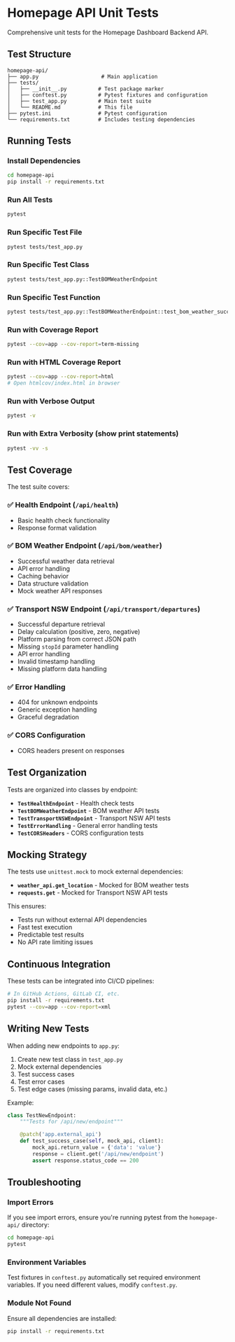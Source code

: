 # Homepage API Unit Tests

Comprehensive unit tests for the Homepage Dashboard Backend API.

## Test Structure

```
homepage-api/
├── app.py                    # Main application
├── tests/
│   ├── __init__.py          # Test package marker
│   ├── conftest.py          # Pytest fixtures and configuration
│   ├── test_app.py          # Main test suite
│   └── README.md            # This file
├── pytest.ini               # Pytest configuration
└── requirements.txt         # Includes testing dependencies
```

## Running Tests

### Install Dependencies

```bash
cd homepage-api
pip install -r requirements.txt
```

### Run All Tests

```bash
pytest
```

### Run Specific Test File

```bash
pytest tests/test_app.py
```

### Run Specific Test Class

```bash
pytest tests/test_app.py::TestBOMWeatherEndpoint
```

### Run Specific Test Function

```bash
pytest tests/test_app.py::TestBOMWeatherEndpoint::test_bom_weather_success
```

### Run with Coverage Report

```bash
pytest --cov=app --cov-report=term-missing
```

### Run with HTML Coverage Report

```bash
pytest --cov=app --cov-report=html
# Open htmlcov/index.html in browser
```

### Run with Verbose Output

```bash
pytest -v
```

### Run with Extra Verbosity (show print statements)

```bash
pytest -vv -s
```

## Test Coverage

The test suite covers:

### ✅ Health Endpoint (`/api/health`)
- Basic health check functionality
- Response format validation

### ✅ BOM Weather Endpoint (`/api/bom/weather`)
- Successful weather data retrieval
- API error handling
- Caching behavior
- Data structure validation
- Mock weather API responses

### ✅ Transport NSW Endpoint (`/api/transport/departures`)
- Successful departure retrieval
- Delay calculation (positive, zero, negative)
- Platform parsing from correct JSON path
- Missing `stopId` parameter handling
- API error handling
- Invalid timestamp handling
- Missing platform data handling

### ✅ Error Handling
- 404 for unknown endpoints
- Generic exception handling
- Graceful degradation

### ✅ CORS Configuration
- CORS headers present on responses

## Test Organization

Tests are organized into classes by endpoint:

- **`TestHealthEndpoint`** - Health check tests
- **`TestBOMWeatherEndpoint`** - BOM weather API tests
- **`TestTransportNSWEndpoint`** - Transport NSW API tests
- **`TestErrorHandling`** - General error handling tests
- **`TestCORSHeaders`** - CORS configuration tests

## Mocking Strategy

The tests use `unittest.mock` to mock external dependencies:

- **`weather_api.get_location`** - Mocked for BOM weather tests
- **`requests.get`** - Mocked for Transport NSW API tests

This ensures:
- Tests run without external API dependencies
- Fast test execution
- Predictable test results
- No API rate limiting issues

## Continuous Integration

These tests can be integrated into CI/CD pipelines:

```bash
# In GitHub Actions, GitLab CI, etc.
pip install -r requirements.txt
pytest --cov=app --cov-report=xml
```

## Writing New Tests

When adding new endpoints to `app.py`:

1. Create new test class in `test_app.py`
2. Mock external dependencies
3. Test success cases
4. Test error cases
5. Test edge cases (missing params, invalid data, etc.)

Example:

```python
class TestNewEndpoint:
    """Tests for /api/new/endpoint"""

    @patch('app.external_api')
    def test_success_case(self, mock_api, client):
        mock_api.return_value = {'data': 'value'}
        response = client.get('/api/new/endpoint')
        assert response.status_code == 200
```

## Troubleshooting

### Import Errors

If you see import errors, ensure you're running pytest from the `homepage-api/` directory:

```bash
cd homepage-api
pytest
```

### Environment Variables

Test fixtures in `conftest.py` automatically set required environment variables.
If you need different values, modify `conftest.py`.

### Module Not Found

Ensure all dependencies are installed:

```bash
pip install -r requirements.txt
```
